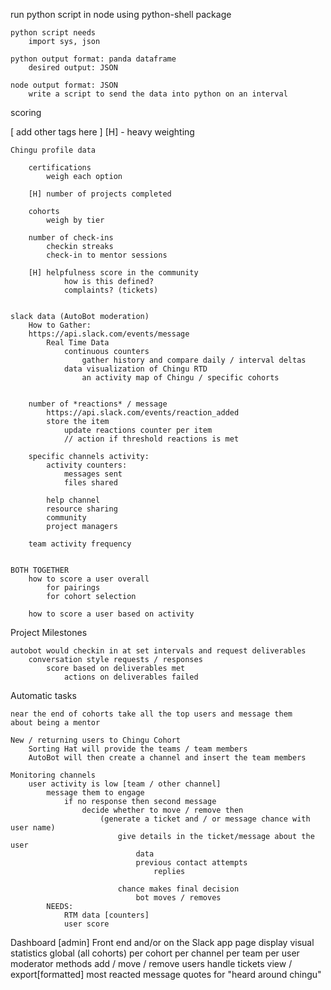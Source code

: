 run python script in node using python-shell package

    python script needs
        import sys, json

    python output format: panda dataframe
        desired output: JSON

    node output format: JSON
        write a script to send the data into python on an interval


scoring

[ add other tags here ]
[H] - heavy weighting

    Chingu profile data

        certifications
            weigh each option

        [H] number of projects completed

        cohorts
            weigh by tier

        number of check-ins
            checkin streaks
            check-in to mentor sessions

        [H] helpfulness score in the community
                how is this defined?
                complaints? (tickets)


    slack data (AutoBot moderation)
        How to Gather:
        https://api.slack.com/events/message
            Real Time Data
                continuous counters
                    gather history and compare daily / interval deltas
                data visualization of Chingu RTD
                    an activity map of Chingu / specific cohorts


        number of *reactions* / message
            https://api.slack.com/events/reaction_added
            store the item
                update reactions counter per item
                // action if threshold reactions is met

        specific channels activity:
            activity counters:
                messages sent
                files shared

            help channel
            resource sharing
            community
            project managers

        team activity frequency


    BOTH TOGETHER
        how to score a user overall
            for pairings
            for cohort selection

        how to score a user based on activity


Project Milestones

    autobot would checkin in at set intervals and request deliverables
        conversation style requests / responses
            score based on deliverables met
                actions on deliverables failed

Automatic tasks

    near the end of cohorts take all the top users and message them
    about being a mentor

    New / returning users to Chingu Cohort
        Sorting Hat will provide the teams / team members
        AutoBot will then create a channel and insert the team members

    Monitoring channels
        user activity is low [team / other channel]
            message them to engage
                if no response then second message
                    decide whether to move / remove then
                        (generate a ticket and / or message chance with user name)
                            give details in the ticket/message about the user
                                data
                                previous contact attempts
                                    replies

                            chance makes final decision
                                bot moves / removes
            NEEDS:
                RTM data [counters]
                user score


Dashboard [admin]
    Front end and/or on the Slack app page
    display visual statistics
        global (all cohorts)
        per cohort
        per channel
        per team
        per user
    moderator methods
        add / move / remove users
        handle tickets
        view / export[formatted] most reacted message quotes for "heard around chingu"










